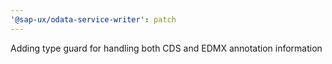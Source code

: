 ```yaml
---
'@sap-ux/odata-service-writer': patch
---
```


Adding type guard for handling both CDS and EDMX annotation information
